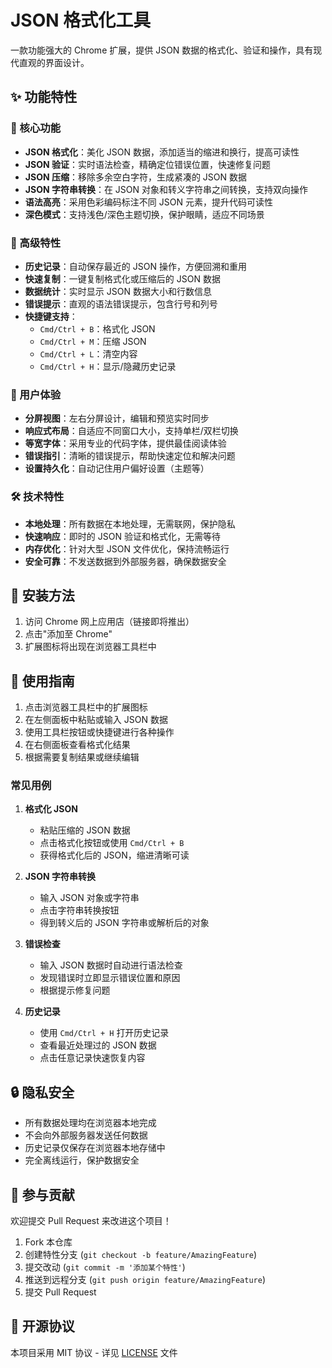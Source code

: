 # JSON 格式化工具

一款功能强大的 Chrome 扩展，提供 JSON 数据的格式化、验证和操作，具有现代直观的界面设计。

## ✨ 功能特性

### 🎯 核心功能
- **JSON 格式化**：美化 JSON 数据，添加适当的缩进和换行，提高可读性
- **JSON 验证**：实时语法检查，精确定位错误位置，快速修复问题
- **JSON 压缩**：移除多余空白字符，生成紧凑的 JSON 数据
- **JSON 字符串转换**：在 JSON 对象和转义字符串之间转换，支持双向操作
- **语法高亮**：采用色彩编码标注不同 JSON 元素，提升代码可读性
- **深色模式**：支持浅色/深色主题切换，保护眼睛，适应不同场景

### 💪 高级特性
- **历史记录**：自动保存最近的 JSON 操作，方便回溯和重用
- **快速复制**：一键复制格式化或压缩后的 JSON 数据
- **数据统计**：实时显示 JSON 数据大小和行数信息
- **错误提示**：直观的语法错误提示，包含行号和列号
- **快捷键支持**：
  - `Cmd/Ctrl + B`：格式化 JSON
  - `Cmd/Ctrl + M`：压缩 JSON
  - `Cmd/Ctrl + L`：清空内容
  - `Cmd/Ctrl + H`：显示/隐藏历史记录

### 🎨 用户体验
- **分屏视图**：左右分屏设计，编辑和预览实时同步
- **响应式布局**：自适应不同窗口大小，支持单栏/双栏切换
- **等宽字体**：采用专业的代码字体，提供最佳阅读体验
- **错误指引**：清晰的错误提示，帮助快速定位和解决问题
- **设置持久化**：自动记住用户偏好设置（主题等）

### 🛠 技术特性
- **本地处理**：所有数据在本地处理，无需联网，保护隐私
- **快速响应**：即时的 JSON 验证和格式化，无需等待
- **内存优化**：针对大型 JSON 文件优化，保持流畅运行
- **安全可靠**：不发送数据到外部服务器，确保数据安全

## 🚀 安装方法

1. 访问 Chrome 网上应用店（链接即将推出）
2. 点击"添加至 Chrome"
3. 扩展图标将出现在浏览器工具栏中

## 📖 使用指南

1. 点击浏览器工具栏中的扩展图标
2. 在左侧面板中粘贴或输入 JSON 数据
3. 使用工具栏按钮或快捷键进行各种操作
4. 在右侧面板查看格式化结果
5. 根据需要复制结果或继续编辑

### 常见用例

1. **格式化 JSON**
   - 粘贴压缩的 JSON 数据
   - 点击格式化按钮或使用 `Cmd/Ctrl + B`
   - 获得格式化后的 JSON，缩进清晰可读

2. **JSON 字符串转换**
   - 输入 JSON 对象或字符串
   - 点击字符串转换按钮
   - 得到转义后的 JSON 字符串或解析后的对象

3. **错误检查**
   - 输入 JSON 数据时自动进行语法检查
   - 发现错误时立即显示错误位置和原因
   - 根据提示修复问题

4. **历史记录**
   - 使用 `Cmd/Ctrl + H` 打开历史记录
   - 查看最近处理过的 JSON 数据
   - 点击任意记录快速恢复内容

## 🔒 隐私安全

- 所有数据处理均在浏览器本地完成
- 不会向外部服务器发送任何数据
- 历史记录仅保存在浏览器本地存储中
- 完全离线运行，保护数据安全

## 🤝 参与贡献

欢迎提交 Pull Request 来改进这个项目！

1. Fork 本仓库
2. 创建特性分支 (`git checkout -b feature/AmazingFeature`)
3. 提交改动 (`git commit -m '添加某个特性'`)
4. 推送到远程分支 (`git push origin feature/AmazingFeature`)
5. 提交 Pull Request

## 📝 开源协议

本项目采用 MIT 协议 - 详见 [LICENSE](LICENSE) 文件 